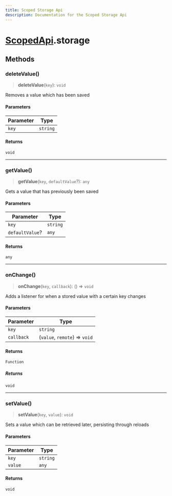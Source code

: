 ```yaml
---
title: Scoped Storage Api
description: Documentation for the Scoped Storage Api
---
```

# [ScopedApi](../scopedapi).storage

## Methods

### deleteValue()

> **deleteValue**(`key`): `void`

Removes a value which has been saved

#### Parameters

| Parameter | Type |
| ------ | ------ |
| `key` | `string` |

#### Returns

`void`

***

### getValue()

> **getValue**(`key`, `defaultValue`?): `any`

Gets a value that has previously been saved

#### Parameters

| Parameter | Type |
| ------ | ------ |
| `key` | `string` |
| `defaultValue`? | `any` |

#### Returns

`any`

***

### onChange()

> **onChange**(`key`, `callback`): () => `void`

Adds a listener for when a stored value with a certain key changes

#### Parameters

| Parameter | Type |
| ------ | ------ |
| `key` | `string` |
| `callback` | (`value`, `remote`) => `void` |

#### Returns

`Function`

##### Returns

`void`

***

### setValue()

> **setValue**(`key`, `value`): `void`

Sets a value which can be retrieved later, persisting through reloads

#### Parameters

| Parameter | Type |
| ------ | ------ |
| `key` | `string` |
| `value` | `any` |

#### Returns

`void`
